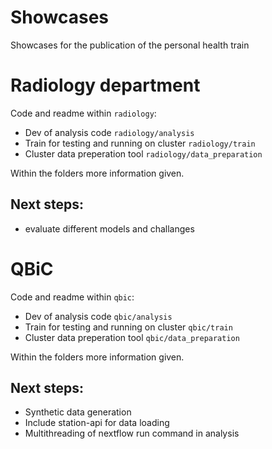# Showcases

Showcases for the publication of the personal health train


# Radiology department
Code and readme within `radiology`:
- Dev of analysis code  `radiology/analysis`
- Train for testing and running on cluster  `radiology/train`
- Cluster data preperation tool  `radiology/data_preparation`

Within the folders more information given.

## Next steps:
- evaluate different models and challanges

# QBiC
Code and readme within `qbic`:
- Dev of analysis code  `qbic/analysis`
- Train for testing and running on cluster  `qbic/train`
- Cluster data preperation tool  `qbic/data_preparation`

Within the folders more information given.

## Next steps:
- Synthetic data generation
- Include station-api for data loading
- Multithreading of nextflow run command in analysis
